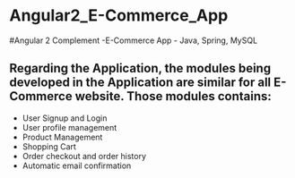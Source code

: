 # Angular2_E-Commerce_App
#Angular 2 Complement -E-Commerce App - Java, Spring, MySQL
## Regarding the Application, the modules being developed in the Application are similar for all E-Commerce website. Those modules contains:

- User Signup and Login
- User profile management
- Product Management
- Shopping Cart 
- Order checkout and order history
- Automatic email confirmation

